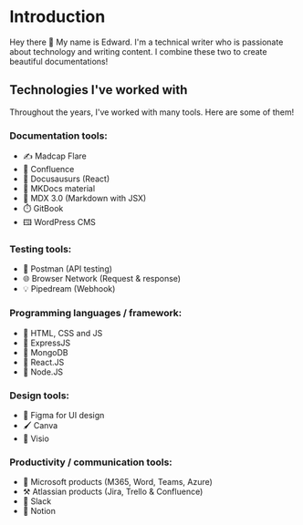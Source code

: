# Introduction

Hey there 👋 My name is Edward. I'm a technical writer who is passionate about technology and writing content. I combine these two to create beautiful documentations! 

## Technologies I've worked with

Throughout the years, I've worked with many tools. Here are some of them!

### Documentation tools:
- ✍️ Madcap Flare
- 🎲 Confluence 
- 🐊 Docusausurs (React)
- 📐 MKDocs material
- 🚀 MDX 3.0 (Markdown with JSX)
- ⏱️ GitBook
- 🖽 WordPress CMS

### Testing tools:
- 📩 Postman (API testing)
- 🌐 Browser Network (Request & response)
- 💡 Pipedream (Webhook)

### Programming languages / framework:
- 📄 HTML, CSS and JS
- 🧤 ExpressJS
- 🍫 MongoDB
- 🧷 React.JS
- 🧶 Node.JS

### Design tools:
- 🎨 Figma for UI design
- 🖌️ Canva
- 🍼 Visio

### Productivity / communication tools:
- 🥛 Microsoft products (M365, Word, Teams, Azure) 
- ⚒️ Atlassian products (Jira, Trello & Confluence)
- 🔑 Slack
- 🧳 Notion
